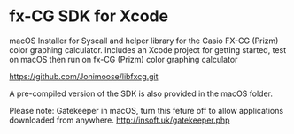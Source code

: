 # fx-CG SDK for Xcode
macOS Installer for Syscall and helper library for the Casio FX-CG (Prizm) color graphing calculator.
Includes an Xcode project for getting started, test on macOS then run on fx-CG (Prizm) color graphing calculator

https://github.com/Jonimoose/libfxcg.git

A pre-compiled version of the SDK is also provided in the macOS folder.

Please note: Gatekeeper in macOS, turn this feture off to allow applications downloaded from anywhere.
http://insoft.uk/gatekeeper.php
